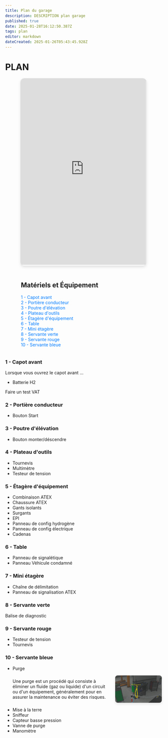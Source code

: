 ```yaml
---
title: Plan du garage
description: DESCRIPTION plan garage
published: true
date: 2025-01-28T16:12:50.387Z
tags: plan
editor: markdown
dateCreated: 2025-01-26T05:43:45.928Z
---
```


# PLAN


<div style="display: flex; flex-direction: column; align-items: center; gap: 20px;">
  <!-- Iframe container with better styling -->
  <div class="sketchfab-embed-wrapper" style="width: 80%; max-width: 1200px; border: 1px solid #ddd; border-radius: 12px; overflow: hidden; box-shadow: 0 4px 8px rgba(0, 0, 0, 0.1);">
    <iframe
      title="plan"
      frameborder="0"
      allowfullscreen
      mozallowfullscreen="true"
      webkitallowfullscreen="true"
      allow="autoplay; fullscreen; xr-spatial-tracking"
      xr-spatial-tracking
      execution-while-out-of-viewport
      execution-while-not-rendered
      web-share
      src="https://sketchfab.com/models/96804244a07c4b4fbe503817d0b56398/embed"
      style="width: 100%; height: 600px;">
    </iframe>
  </div>

  <!-- Numbered sections navigation -->
  <div style="width: 80%; max-width: 1200px;">
    <h2>Matériels et Équipement</h2>
    <ul style="list-style: none; padding: 0;">
      <li><a href="#capot-avant" style="text-decoration: none; color: #007BFF;">1 - Capot avant</a></li>
      <li><a href="#portiere-conducteur" style="text-decoration: none; color: #007BFF;">2 - Portière conducteur</a></li>
      <li><a href="#poutre-elevation" style="text-decoration: none; color: #007BFF;">3 - Poutre d'élévation</a></li>
      <li><a href="#plateau-outils" style="text-decoration: none; color: #007BFF;">4 - Plateau d'outils</a></li>
      <li><a href="#etagere-equipement" style="text-decoration: none; color: #007BFF;">5 - Étagère d'équipement</a></li>
      <li><a href="#table" style="text-decoration: none; color: #007BFF;">6 - Table</a></li>
      <li><a href="#mini-etagere" style="text-decoration: none; color: #007BFF;">7 - Mini étagère</a></li>
      <li><a href="#servante-verte" style="text-decoration: none; color: #007BFF;">8 - Servante verte</a></li>
      <li><a href="#servante-rouge" style="text-decoration: none; color: #007BFF;">9 - Servante rouge</a></li>
      <li><a href="#servante-bleu" style="text-decoration: none; color: #007BFF;">10 - Servante bleue</a></li>
    </ul>
  </div>
</div>

<!-- Sections with clear anchors for easy navigation -->
<section id="capot-avant">
  <h3>1 - Capot avant</h3>
  <p>Lorsque vous ouvrez le capot avant ...</p>
   <ul>
    <li>Batterie H2</li>
    </ul>
  <p>Faire un test VAT</p>
</section>

<section id="portiere-conducteur">
  <h3>2 - Portière conducteur</h3>
  <ul>
    <li>Bouton Start</li>
    </ul>
</section>

<section id="poutre-elevation">
  <h3>3 - Poutre d'élévation</h3>
  <ul>
    <li>Bouton monter/déscendre</li>
    </ul>
</section>

<section id="plateau-outils">
  <h3>4 - Plateau d'outils</h3>
  <ul>
    <li>Tournevis</li>
    <li>Multimètre</li>
    <li>Testeur de tension</li>
  </ul>
</section>

<section id="etagere-equipement">
  <h3>5 - Étagère d'équipement</h3>
  <ul>
    <li>Combinaison ATEX</li>
    <li>Chaussure ATEX</li>
    <li>Gants isolants</li>
    <li>Surgants</li>
    <li>EPI</li>
    <li>Panneau de config hydrogène</li>
    <li>Panneau de config électrique</li>
    <li>Cadenas</li>
  </ul>
</section>

<section id="table">
  <h3>6 - Table</h3>
  <ul>
    <li>Panneau de signalétique</li>
    <li>Panneau Véhicule condamné</li>
  </ul>
</section>

<section id="mini-etagere">
  <h3>7 - Mini étagère</h3>
  <ul>
    <li>Chaîne de délimitation</li>
    <li>Panneau de signalisation ATEX</li>
  </ul>
</section>

<section id="servante-verte">
  <h3>8 - Servante verte</h3>
  <p>Balise de diagnostic</p>
</section>

<section id="servante-rouge">
  <h3>9 - Servante rouge</h3>
  <ul>
    <li>Testeur de tension</li>
    <li>Tournevis</li>
  </ul>
</section>

<section id="servante-bleu">
  <h3>10 - Servante bleue</h3>
  <ul>
    <li>Purge</li>
    <div style="display: flex; justify-content: space-between; align-items: center; margin: 10px 0;">
      <!-- Description à gauche -->
      <p style="flex: 1; margin-right: 20px;">
        Une purge est un procédé qui consiste à éliminer un fluide (gaz ou liquide) d'un circuit ou d'un équipement, 
        généralement pour en assurer la maintenance ou éviter des risques.
      </p>
      <!-- Image à droite -->
      <img src="/purge.png" alt="Purge" style="max-width: 150px; border-radius: 8px; box-shadow: 0 4px 8px rgba(0, 0, 0, 0.1);">
    </div>
    <li>Mise à la terre</li>
    <li>Sniffeur</li>
    <li>Capteur basse pression</li>
    <li>Vanne de purge</li>
    <li>Manomètre</li>
  </ul>
</section>


